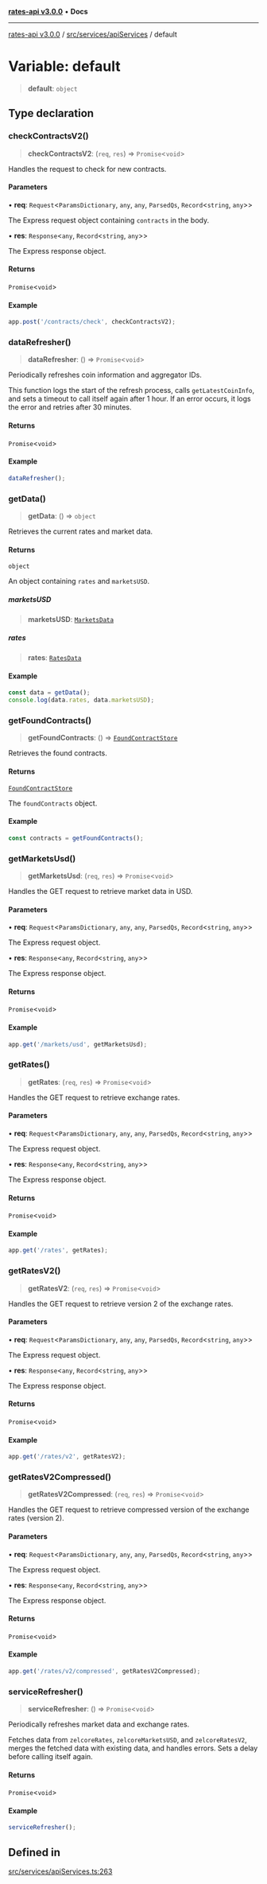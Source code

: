 [**rates-api v3.0.0**](../../../../README.md) • **Docs**

***

[rates-api v3.0.0](../../../../modules.md) / [src/services/apiServices](../README.md) / default

# Variable: default

> **default**: `object`

## Type declaration

### checkContractsV2()

> **checkContractsV2**: (`req`, `res`) => `Promise`\<`void`\>

Handles the request to check for new contracts.

#### Parameters

• **req**: `Request`\<`ParamsDictionary`, `any`, `any`, `ParsedQs`, `Record`\<`string`, `any`\>\>

The Express request object containing `contracts` in the body.

• **res**: `Response`\<`any`, `Record`\<`string`, `any`\>\>

The Express response object.

#### Returns

`Promise`\<`void`\>

#### Example

```typescript
app.post('/contracts/check', checkContractsV2);
```

### dataRefresher()

> **dataRefresher**: () => `Promise`\<`void`\>

Periodically refreshes coin information and aggregator IDs.

This function logs the start of the refresh process, calls `getLatestCoinInfo`,
and sets a timeout to call itself again after 1 hour. If an error occurs, it
logs the error and retries after 30 minutes.

#### Returns

`Promise`\<`void`\>

#### Example

```typescript
dataRefresher();
```

### getData()

> **getData**: () => `object`

Retrieves the current rates and market data.

#### Returns

`object`

An object containing `rates` and `marketsUSD`.

##### marketsUSD

> **marketsUSD**: [`MarketsData`](../../../types/type-aliases/MarketsData.md)

##### rates

> **rates**: [`RatesData`](../../../types/type-aliases/RatesData.md)

#### Example

```typescript
const data = getData();
console.log(data.rates, data.marketsUSD);
```

### getFoundContracts()

> **getFoundContracts**: () => [`FoundContractStore`](../../../types/type-aliases/FoundContractStore.md)

Retrieves the found contracts.

#### Returns

[`FoundContractStore`](../../../types/type-aliases/FoundContractStore.md)

The `foundContracts` object.

#### Example

```typescript
const contracts = getFoundContracts();
```

### getMarketsUsd()

> **getMarketsUsd**: (`req`, `res`) => `Promise`\<`void`\>

Handles the GET request to retrieve market data in USD.

#### Parameters

• **req**: `Request`\<`ParamsDictionary`, `any`, `any`, `ParsedQs`, `Record`\<`string`, `any`\>\>

The Express request object.

• **res**: `Response`\<`any`, `Record`\<`string`, `any`\>\>

The Express response object.

#### Returns

`Promise`\<`void`\>

#### Example

```typescript
app.get('/markets/usd', getMarketsUsd);
```

### getRates()

> **getRates**: (`req`, `res`) => `Promise`\<`void`\>

Handles the GET request to retrieve exchange rates.

#### Parameters

• **req**: `Request`\<`ParamsDictionary`, `any`, `any`, `ParsedQs`, `Record`\<`string`, `any`\>\>

The Express request object.

• **res**: `Response`\<`any`, `Record`\<`string`, `any`\>\>

The Express response object.

#### Returns

`Promise`\<`void`\>

#### Example

```typescript
app.get('/rates', getRates);
```

### getRatesV2()

> **getRatesV2**: (`req`, `res`) => `Promise`\<`void`\>

Handles the GET request to retrieve version 2 of the exchange rates.

#### Parameters

• **req**: `Request`\<`ParamsDictionary`, `any`, `any`, `ParsedQs`, `Record`\<`string`, `any`\>\>

The Express request object.

• **res**: `Response`\<`any`, `Record`\<`string`, `any`\>\>

The Express response object.

#### Returns

`Promise`\<`void`\>

#### Example

```typescript
app.get('/rates/v2', getRatesV2);
```

### getRatesV2Compressed()

> **getRatesV2Compressed**: (`req`, `res`) => `Promise`\<`void`\>

Handles the GET request to retrieve compressed version of the exchange rates (version 2).

#### Parameters

• **req**: `Request`\<`ParamsDictionary`, `any`, `any`, `ParsedQs`, `Record`\<`string`, `any`\>\>

The Express request object.

• **res**: `Response`\<`any`, `Record`\<`string`, `any`\>\>

The Express response object.

#### Returns

`Promise`\<`void`\>

#### Example

```typescript
app.get('/rates/v2/compressed', getRatesV2Compressed);
```

### serviceRefresher()

> **serviceRefresher**: () => `Promise`\<`void`\>

Periodically refreshes market data and exchange rates.

Fetches data from `zelcoreRates`, `zelcoreMarketsUSD`, and `zelcoreRatesV2`,
merges the fetched data with existing data, and handles errors.
Sets a delay before calling itself again.

#### Returns

`Promise`\<`void`\>

#### Example

```typescript
serviceRefresher();
```

## Defined in

[src/services/apiServices.ts:263](https://github.com/ZelCore-io/rates-api/blob/6ee8192dea404fd0a0f6ba9b7352f3b7673523eb/src/services/apiServices.ts#L263)
